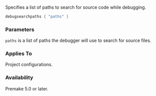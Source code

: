 Specifies a list of paths to search for source code while debugging.

```lua
debugsearchpaths { "paths" }
```

### Parameters ###

`paths` is a list of paths the debugger will use to search for source files.

### Applies To ###

Project configurations.

### Availability ###

Premake 5.0 or later.
